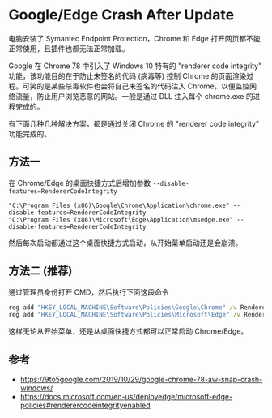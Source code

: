 # Google/Edge Crash After Update

电脑安装了 Symantec Endpoint Protection，Chrome 和 Edge 打开网页都不能正常使用，且插件也都无法正常加载。

Google 在 Chrome 78 中引入了 Windows 10 特有的 "renderer code integrity" 功能，该功能目的在于防止未签名的代码 (病毒等) 控制 Chrome 的页面渲染过程。可笑的是某些杀毒软件也会将自己未签名的代码注入 Chrome，以便监控网络流量，防止用户浏览恶意的网站。一般是通过 DLL 注入每个 chrome.exe 的进程完成的。

有下面几种几种解决方案，都是通过关闭 Chrome 的 "renderer code integrity" 功能完成的。

## 方法一

在 Chrome/Edge 的桌面快捷方式后增加参数 `--disable-features=RendererCodeIntegrity`

```
"C:\Program Files (x86)\Google\Chrome\Application\chrome.exe" --disable-features=RendererCodeIntegrity
"C:\Program Files (x86)\Microsoft\Edge\Application\msedge.exe" --disable-features=RendererCodeIntegrity
```

然后每次启动都通过这个桌面快捷方式启动，从开始菜单启动还是会崩溃。


## 方法二 (推荐)

通过管理员身份打开 CMD，然后执行下面这段命令

```cmd
reg add "HKEY_LOCAL_MACHINE\Software\Policies\Google\Chrome" /v RendererCodeIntegrityEnabled /t REG_DWORD /d 0 /f
reg add "HKEY_LOCAL_MACHINE\Software\Policies\Microsoft\Edge" /v RendererCodeIntegrityEnabled /t REG_DWORD /d 0 /f
```

这样无论从开始菜单，还是从桌面快捷方式都可以正常启动 Chrome/Edge。

## 参考

* https://9to5google.com/2019/10/29/google-chrome-78-aw-snap-crash-windows/
* https://docs.microsoft.com/en-us/deployedge/microsoft-edge-policies#renderercodeintegrityenabled
